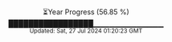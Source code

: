 <p align="center">
⏳Year Progress (56.85 %) <br>
█████████████████▁▁▁▁▁▁▁▁▁▁▁▁▁ <br>
<sub>Updated: Sat, 27 Jul 2024 01:20:23 GMT</sub>
</p>

